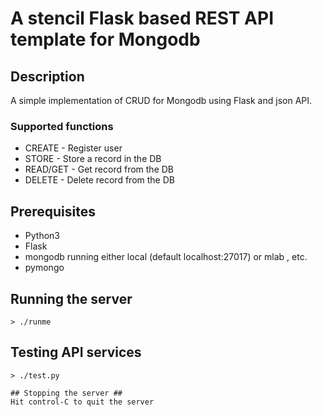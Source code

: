 # A stencil Flask based REST API template for Mongodb #
## Description ##
A simple implementation of CRUD for Mongodb using Flask and json API.
### Supported functions ###
* CREATE - Register user
* STORE - Store a record in the DB
* READ/GET - Get record from the DB
* DELETE - Delete record from the DB
## Prerequisites ##
* Python3
* Flask
* mongodb running either local (default localhost:27017) or mlab , etc.
* pymongo

## Running the server ##
```
> ./runme

```
## Testing API services ##
```
> ./test.py

## Stopping the server ##
Hit control-C to quit the server
